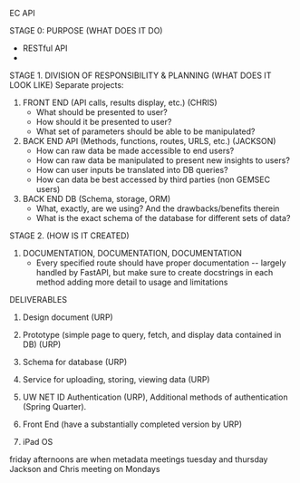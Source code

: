 EC API

STAGE 0: PURPOSE (WHAT DOES IT DO)
* RESTful API
* 

STAGE 1. DIVISION OF RESPONSIBILITY & PLANNING (WHAT DOES IT LOOK LIKE)
Separate projects:
1. FRONT END (API calls, results display, etc.) (CHRIS)
	* What should be presented to user?
	* How should it be presented to user?
	* What set of parameters should be able to be manipulated?
2. BACK END API (Methods, functions, routes, URLS, etc.) (JACKSON)
	* How can raw data be made accessible to end users?
	* How can raw data be manipulated to present new insights to users?
	* How can user inputs be translated into DB queries?
	* How can data be best accessed by third parties (non GEMSEC users)
3. BACK END DB (Schema, storage, ORM)
	* What, exactly, are we using? And the drawbacks/benefits therein
	* What is the exact schema of the database for different sets of data?

STAGE 2. (HOW IS IT CREATED)
1. DOCUMENTATION, DOCUMENTATION, DOCUMENTATION
	* Every specified route should have proper documentation -- largely handled by FastAPI, but make sure to
	  create docstrings in each method adding more detail to usage and limitations

DELIVERABLES
1. Design document (URP)
2. Prototype (simple page to query, fetch, and display data contained in DB) (URP)
3. Schema for database (URP)
4. Service for uploading, storing, viewing data (URP)
5. UW NET ID Authentication (URP), Additional methods of authentication (Spring Quarter).
6. Front End (have a substantially completed version by URP)

7. iPad OS 

friday afternoons are when metadata meetings
tuesday and thursday
Jackson and Chris meeting on Mondays


